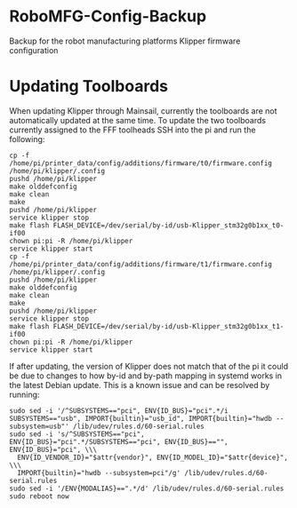 # RoboMFG-Config-Backup
Backup for the robot manufacturing platforms Klipper firmware configuration

# Updating Toolboards
When updating Klipper through Mainsail, currently the toolboards are not automatically updated at the same time. To update the two toolboards currently assigned to the FFF toolheads SSH into the pi and run the following:
```
cp -f /home/pi/printer_data/config/additions/firmware/t0/firmware.config /home/pi/klipper/.config
pushd /home/pi/klipper
make olddefconfig
make clean
make
pushd /home/pi/klipper
service klipper stop
make flash FLASH_DEVICE=/dev/serial/by-id/usb-Klipper_stm32g0b1xx_t0-if00
chown pi:pi -R /home/pi/klipper
service klipper start
cp -f /home/pi/printer_data/config/additions/firmware/t1/firmware.config /home/pi/klipper/.config
pushd /home/pi/klipper
make olddefconfig
make clean
make
pushd /home/pi/klipper
service klipper stop
make flash FLASH_DEVICE=/dev/serial/by-id/usb-Klipper_stm32g0b1xx_t1-if00
chown pi:pi -R /home/pi/klipper
service klipper start
```
If after updating, the version of Klipper does not match that of the pi it could be due to changes to how by-id and by-path mapping in systemd works in the latest Debian update. This is a known issue and can be resolved by running:
```
sudo sed -i '/^SUBSYSTEMS=="pci", ENV{ID_BUS}="pci".*/i SUBSYSTEMS=="usb", IMPORT{builtin}="usb_id", IMPORT{builtin}="hwdb --subsystem=usb"' /lib/udev/rules.d/60-serial.rules 
sudo sed -i 's/^SUBSYSTEMS=="pci", ENV{ID_BUS}="pci".*/SUBSYSTEMS=="pci", ENV{ID_BUS}=="", ENV{ID_BUS}="pci", \\\
  ENV{ID_VENDOR_ID}="$attr{vendor}", ENV{ID_MODEL_ID}="$attr{device}", \\\
  IMPORT{builtin}="hwdb --subsystem=pci"/g' /lib/udev/rules.d/60-serial.rules 
sudo sed -i '/ENV{MODALIAS}==".*/d' /lib/udev/rules.d/60-serial.rules
sudo reboot now
```
